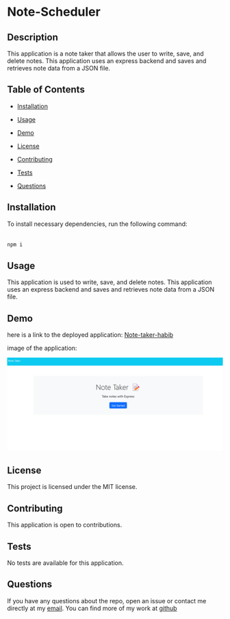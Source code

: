 # Note-Scheduler

## Description

This application is a note taker that allows the user to write, save, and delete notes. This application uses an express backend and saves and retrieves note data from a JSON file.

## Table of Contents

* [Installation](#installation)

* [Usage](#usage)

* [Demo](#demo)

* [License](#license)

* [Contributing](#contributing)

* [Tests](#tests)

* [Questions](#questions)

## Installation

To install necessary dependencies, run the following command:

```bash

npm i

```

## Usage

This application is used to write, save, and delete notes. This application uses an express backend and saves and retrieves note data from a JSON file.

## Demo

here is a link to the deployed application: [Note-taker-habib](https://note-taker-habib.herokuapp.com//)

image of the application:

![Note-taker-habib](/Develop/public/assets/img/Screenshot-notes.png)

## License

This project is licensed under the MIT license.

## Contributing

This application is open to contributions.

## Tests

No tests are available for this application.

## Questions

If you have any questions about the repo, open an issue or contact me directly at my [email](mailto:habibmaksoud@gmail.com). You can find more of my work at [github](https://github.com/mynamebrogrammer)